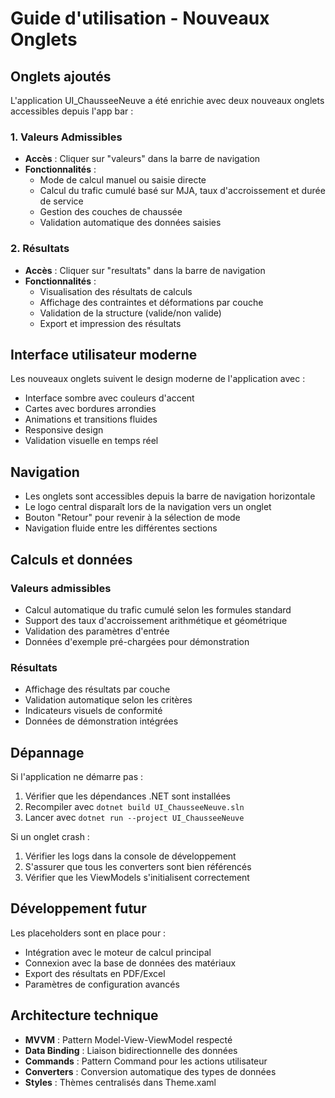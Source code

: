 # Guide d'utilisation - Nouveaux Onglets

## Onglets ajoutés

L'application UI_ChausseeNeuve a été enrichie avec deux nouveaux onglets accessibles depuis l'app bar :

### 1. Valeurs Admissibles
- **Accès** : Cliquer sur "valeurs" dans la barre de navigation
- **Fonctionnalités** :
  - Mode de calcul manuel ou saisie directe
  - Calcul du trafic cumulé basé sur MJA, taux d'accroissement et durée de service
  - Gestion des couches de chaussée
  - Validation automatique des données saisies

### 2. Résultats
- **Accès** : Cliquer sur "resultats" dans la barre de navigation  
- **Fonctionnalités** :
  - Visualisation des résultats de calculs
  - Affichage des contraintes et déformations par couche
  - Validation de la structure (valide/non valide)
  - Export et impression des résultats

## Interface utilisateur moderne

Les nouveaux onglets suivent le design moderne de l'application avec :
- Interface sombre avec couleurs d'accent
- Cartes avec bordures arrondies
- Animations et transitions fluides
- Responsive design
- Validation visuelle en temps réel

## Navigation

- Les onglets sont accessibles depuis la barre de navigation horizontale
- Le logo central disparaît lors de la navigation vers un onglet
- Bouton "Retour" pour revenir à la sélection de mode
- Navigation fluide entre les différentes sections

## Calculs et données

### Valeurs admissibles
- Calcul automatique du trafic cumulé selon les formules standard
- Support des taux d'accroissement arithmétique et géométrique
- Validation des paramètres d'entrée
- Données d'exemple pré-chargées pour démonstration

### Résultats
- Affichage des résultats par couche
- Validation automatique selon les critères
- Indicateurs visuels de conformité
- Données de démonstration intégrées

## Dépannage

Si l'application ne démarre pas :
1. Vérifier que les dépendances .NET sont installées
2. Recompiler avec `dotnet build UI_ChausseeNeuve.sln`
3. Lancer avec `dotnet run --project UI_ChausseeNeuve`

Si un onglet crash :
1. Vérifier les logs dans la console de développement
2. S'assurer que tous les converters sont bien référencés
3. Vérifier que les ViewModels s'initialisent correctement

## Développement futur

Les placeholders sont en place pour :
- Intégration avec le moteur de calcul principal
- Connexion avec la base de données des matériaux
- Export des résultats en PDF/Excel
- Paramètres de configuration avancés

## Architecture technique

- **MVVM** : Pattern Model-View-ViewModel respecté
- **Data Binding** : Liaison bidirectionnelle des données
- **Commands** : Pattern Command pour les actions utilisateur
- **Converters** : Conversion automatique des types de données
- **Styles** : Thèmes centralisés dans Theme.xaml
